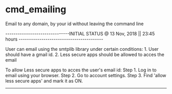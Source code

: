 # cmd_emailing
Email to any domain, by your id without leaving the command line

-------------------------------INITIAL STATUS @ 13 Nov, 2018 || 23:45 hours -----------------------------------------

User can email using the smtplib library under certain conditions:
                                                    1. User should have a gmail id.
                                                    2. Less secure apps should be allowed to acces the email 
                                                    
To allow Less secure apps to acces the user's email id:
                                               Step 1. Log in to email using your browser.
                                               Step 2. Go to account settings.
                                               Step 3. Find 'allow less secure apps' and mark it as ON.
                                               

---------------------------------------------------------------------------------------------------------------------
